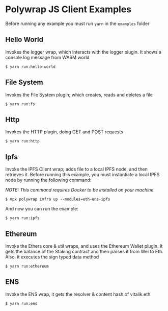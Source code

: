 # Polywrap JS Client Examples

Before running any example you must run `yarn` in the `examples` folder

## Hello World

Invokes the logger wrap, which interacts with the logger plugin. It shows a console.log message from WASM world
```
$ yarn run:hello-world
```
## File System

Invokes the File System plugin; which creates, reads and deletes a file
```
$ yarn run:fs
```

## Http

Invokes the HTTP plugin, doing GET and POST requests
```
$ yarn run:http
```

## Ipfs

Invoke the IPFS Client wrap; adds file to a local IPFS node, and then retrieves it.
Before running this example, you must instantiate a local IPFS node by running the following command:

_NOTE: This command requires Docker to be installed on your machine._
```
$ npx polywrap infra up --modules=eth-ens-ipfs
```
And now you can run the example:
```
$ yarn run:ipfs
```

## Ethereum

Invoke the Ethers core & util wraps, and uses the Ethereum Wallet plugin. It gets the balance of the Staking contract and then parses it from Wei to Eth. Also, it executes the sign typed data method

```
$ yarn run:ethereum
```

## ENS

Invoke the ENS wrap, it gets the resolver & content hash of vitalik.eth
```
$ yarn run:ens
``` 


